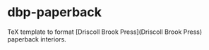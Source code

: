 # dbp-paperback
TeX template to format [Driscoll Brook Press](Driscoll Brook Press) paperback interiors.
